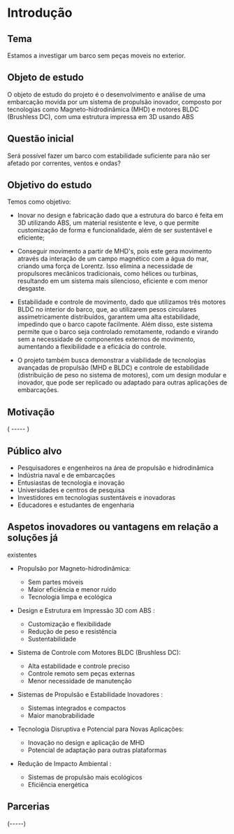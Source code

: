 # Introdução
## Tema
Estamos a investigar um barco sem peças moveis no exterior.
## Objeto de estudo
O objeto de estudo do projeto é o desenvolvimento e análise de uma embarcação movida por um sistema de propulsão inovador, composto por tecnologias como Magneto-hidrodinâmica (MHD) e motores BLDC (Brushless DC), com uma estrutura impressa em 3D usando ABS
## Questão inicial
Será possível fazer um barco com estabilidade suficiente para não ser afetado por correntes, ventos e ondas?
## Objetivo do estudo
Temos como objetivo:
- Inovar no design e fabricação dado que a estrutura do barco é feita em 3D utilizando ABS, um material resistente e leve, o que permite customização de forma e funcionalidade, além de ser sustentável e eficiente;

- Conseguir movimento a partir de MHD's, pois este gera movimento através da interação de um campo magnético com a água do mar, criando uma força de Lorentz. Isso elimina a necessidade de propulsores mecânicos tradicionais, como hélices ou turbinas, resultando em um sistema mais silencioso, eficiente e com menor desgaste.

- Estabilidade e controle de movimento, dado que utilizamos três motores BLDC no interior do barco, que, ao utilizarem pesos circulares assimetricamente distribuídos, garantem uma alta estabilidade, impedindo que o barco capote facilmente. Além disso, este sistema permite que o barco seja controlado remotamente, rodando e virando sem a necessidade de componentes externos de movimento, aumentando a flexibilidade e a eficácia do controle.

- O projeto também busca demonstrar a viabilidade de tecnologias avançadas de propulsão (MHD e BLDC) e controle de estabilidade (distribuição de peso no sistema de motores), com um design modular e inovador, que pode ser replicado ou adaptado para outras aplicações de embarcações.

## Motivação
( ----- )
## Público alvo
- Pesquisadores e engenheiros na área de propulsão e hidrodinâmica
- Indústria naval e de embarcações
- Entusiastas de tecnologia e inovação
- Universidades e centros de pesquisa
- Investidores em tecnologias sustentáveis e inovadoras
- Educadores e estudantes de engenharia
## Aspetos inovadores ou vantagens em relação a soluções já
existentes
- Propulsão por Magneto-hidrodinâmica:

   - Sem partes móveis
   - Maior eficiência e menor ruído
   - Tecnologia limpa e ecológica

- Design e Estrutura em Impressão 3D com ABS :

   - Customização e flexibilidade
   - Redução de peso e resistência
   - Sustentabilidade

- Sistema de Controle com Motores BLDC (Brushless DC):

   - Alta estabilidade e controle preciso
   - Controle remoto sem peças externas
   - Menor necessidade de manutenção

- Sistemas de Propulsão e Estabilidade Inovadores :

   - Sistemas integrados e compactos
   - Maior manobrabilidade

- Tecnologia Disruptiva e Potencial para Novas Aplicações:

   - Inovação no design e aplicação de MHD
   - Potencial de adaptação para outras plataformas

- Redução de Impacto Ambiental :

   - Sistemas de propulsão mais ecológicos
   - Eficiência energética

## Parcerias
(-----)
